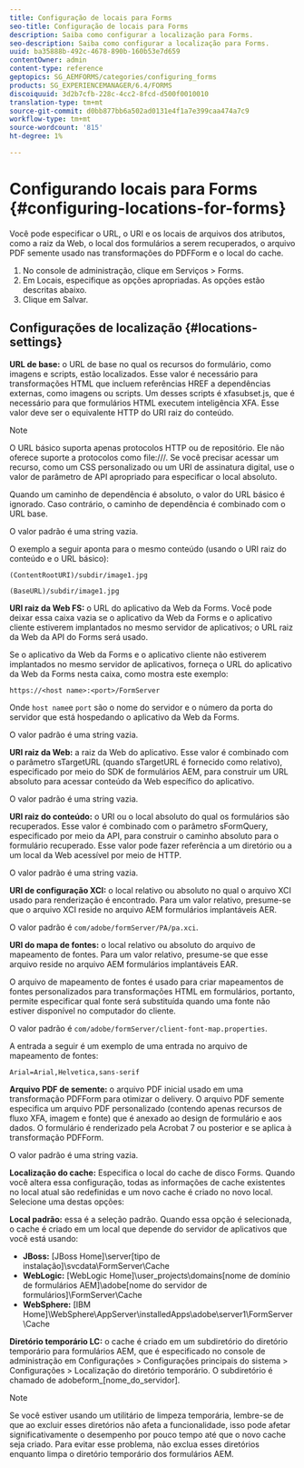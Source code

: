 ```yaml
---
title: Configuração de locais para Forms
seo-title: Configuração de locais para Forms
description: Saiba como configurar a localização para Forms.
seo-description: Saiba como configurar a localização para Forms.
uuid: ba35888b-492c-4678-890b-160b53e7d659
contentOwner: admin
content-type: reference
geptopics: SG_AEMFORMS/categories/configuring_forms
products: SG_EXPERIENCEMANAGER/6.4/FORMS
discoiquuid: 3d2b7cfb-228c-4cc2-8fcd-d500f0010010
translation-type: tm+mt
source-git-commit: d0bb877bb6a502ad0131e4f1a7e399caa474a7c9
workflow-type: tm+mt
source-wordcount: '815'
ht-degree: 1%

---
```



# Configurando locais para Forms {#configuring-locations-for-forms}

Você pode especificar o URL, o URI e os locais de arquivos dos atributos, como a raiz da Web, o local dos formulários a serem recuperados, o arquivo PDF semente usado nas transformações do PDFForm e o local do cache.

1. No console de administração, clique em Serviços > Forms.
1. Em Locais, especifique as opções apropriadas. As opções estão descritas abaixo.
1. Clique em Salvar.

## Configurações de localização {#locations-settings}

**URL de base:** o URL de base no qual os recursos do formulário, como imagens e scripts, estão localizados. Esse valor é necessário para transformações HTML que incluem referências HREF a dependências externas, como imagens ou scripts. Um desses scripts é xfasubset.js, que é necessário para que formulários HTML executem inteligência XFA. Esse valor deve ser o equivalente HTTP do URI raiz do conteúdo.

>[!NOTE]
>
>O URL básico suporta apenas protocolos HTTP ou de repositório. Ele não oferece suporte a protocolos como file:///. Se você precisar acessar um recurso, como um CSS personalizado ou um URI de assinatura digital, use o valor de parâmetro de API apropriado para especificar o local absoluto.

Quando um caminho de dependência é absoluto, o valor do URL básico é ignorado. Caso contrário, o caminho de dependência é combinado com o URL base.

O valor padrão é uma string vazia.

O exemplo a seguir aponta para o mesmo conteúdo (usando o URI raiz do conteúdo e o URL básico):

`(ContentRootURI)/subdir/image1.jpg`

`(BaseURL)/subdir/image1.jpg`

**URI raiz da Web FS:** o URL do aplicativo da Web da Forms. Você pode deixar essa caixa vazia se o aplicativo da Web da Forms e o aplicativo cliente estiverem implantados no mesmo servidor de aplicativos; o URL raiz da Web da API do Forms será usado.

Se o aplicativo da Web da Forms e o aplicativo cliente não estiverem implantados no mesmo servidor de aplicativos, forneça o URL do aplicativo da Web da Forms nesta caixa, como mostra este exemplo:

`https://<host name>:<port>/FormServer`

Onde `host name`e `port` são o nome do servidor e o número da porta do servidor que está hospedando o aplicativo da Web da Forms.

O valor padrão é uma string vazia.

**URI raiz da Web:** a raiz da Web do aplicativo. Esse valor é combinado com o parâmetro sTargetURL (quando sTargetURL é fornecido como relativo), especificado por meio do SDK de formulários AEM, para construir um URL absoluto para acessar conteúdo da Web específico do aplicativo.

O valor padrão é uma string vazia.

**URI raiz do conteúdo:** o URI ou o local absoluto do qual os formulários são recuperados. Esse valor é combinado com o parâmetro sFormQuery, especificado por meio da API, para construir o caminho absoluto para o formulário recuperado. Esse valor pode fazer referência a um diretório ou a um local da Web acessível por meio de HTTP.

O valor padrão é uma string vazia.

**URI de configuração XCI:** o local relativo ou absoluto no qual o arquivo XCI usado para renderização é encontrado. Para um valor relativo, presume-se que o arquivo XCI reside no arquivo AEM formulários implantáveis AER.

O valor padrão é `com/adobe/formServer/PA/pa.xci`.

**URI do mapa de fontes:** o local relativo ou absoluto do arquivo de mapeamento de fontes. Para um valor relativo, presume-se que esse arquivo reside no arquivo AEM formulários implantáveis EAR.

O arquivo de mapeamento de fontes é usado para criar mapeamentos de fontes personalizados para transformações HTML em formulários, portanto, permite especificar qual fonte será substituída quando uma fonte não estiver disponível no computador do cliente.

O valor padrão é `com/adobe/formServer/client-font-map.properties`.

A entrada a seguir é um exemplo de uma entrada no arquivo de mapeamento de fontes:

`Arial=Arial,Helvetica,sans-serif`

**Arquivo PDF de semente:** o arquivo PDF inicial usado em uma transformação PDFForm para otimizar o delivery. O arquivo PDF semente especifica um arquivo PDF personalizado (contendo apenas recursos de fluxo XFA, imagem e fonte) que é anexado ao design de formulário e aos dados. O formulário é renderizado pela Acrobat 7 ou posterior e se aplica à transformação PDFForm.

O valor padrão é uma string vazia.

**Localização do cache:** Especifica o local do cache de disco Forms. Quando você altera essa configuração, todas as informações de cache existentes no local atual são redefinidas e um novo cache é criado no novo local. Selecione uma destas opções:

**Local padrão:** essa é a seleção padrão. Quando essa opção é selecionada, o cache é criado em um local que depende do servidor de aplicativos que você está usando:

* **JBoss:** [JBoss Home]\server\[tipo de instalação]\svcdata\FormServer\Cache
* **WebLogic:** [WebLogic Home]\user_projects\domains\[nome de domínio de formulários AEM]\adobe\[nome do servidor de formulários]\FormServer\Cache
* **WebSphere:** [IBM Home]\WebSphere\AppServer\installedApps\adobe\server1\FormServer\Cache

**Diretório temporário LC:** o cache é criado em um subdiretório do diretório temporário para formulários AEM, que é especificado no console de administração em Configurações > Configurações principais do sistema > Configurações > Localização do diretório temporário. O subdiretório é chamado de adobeform_[nome_do_servidor].

>[!NOTE]
>
>Se você estiver usando um utilitário de limpeza temporária, lembre-se de que ao excluir esses diretórios não afeta a funcionalidade, isso pode afetar significativamente o desempenho por pouco tempo até que o novo cache seja criado. Para evitar esse problema, não exclua esses diretórios enquanto limpa o diretório temporário dos formulários AEM.

